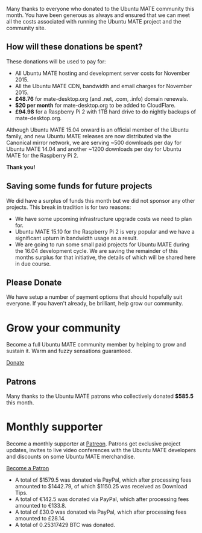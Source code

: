 <!--
.. title: Ubuntu MATE November 2015 supporters
.. slug: ubuntu-mate-november-2015-supporters
.. date: 2015-12-31 09:14:42 UTC
.. tags: Ubuntu,MATE,community,donate
.. link:
.. description: Community members who supported Ubuntu MATE this month.
.. type: text
.. author: Martin Wimpress
-->

Many thanks to everyone who donated to the Ubuntu MATE community this
month. You have been generous as always and ensured that we can meet
all the costs associated with running the Ubuntu MATE project and the
community site.

## How will these donations be spent?

These donations will be used to pay for:

  * All Ubuntu MATE hosting and development server costs for November 2015.
  * All the Ubuntu MATE CDN, bandwidth and email charges for November 2015.
  * **&pound;48.76** for mate-desktop.org (and .net, .com, .info) domain renewals.
  * **$20 per month** for mate-desktop.org to be added to CloudFlare.
  * **&pound;94.98** for a Raspberry Pi 2 with 1TB hard drive to do nightly backups of mate-desktop.org.

Although Ubuntu MATE 15.04 onward is an official member of the Ubuntu family,
and new Ubuntu MATE releases are now distributed via the Canonical mirror
network, we are serving ~500 downloads per day for Ubuntu MATE 14.04 and
another ~1200 downloads per day for Ubuntu MATE for the Raspberry Pi 2.

**Thank you!**

## Saving some funds for future projects

We did have a surplus of funds this month but we did not sponsor any other
projects. This break in tradition is for two reasons:

  * We have some upcoming infrastructure upgrade costs we need to plan for.
  * Ubuntu MATE 15.10 for the Raspberry Pi 2 is very popular and we have
  a significant upturn in bandwidth usage as a result.
  * We are going to run some small paid projects for Ubuntu MATE during
  the 16.04 development cycle. We are saving the remainder of this months
  surplus for that initiative, the details of which will be shared here
  in due course.

## Please Donate

We have setup a number of payment options that should hopefully suit everyone.
If you haven't already, be brilliant, help grow our community.

<div class="bs-component">
    <div class="jumbotron">
        <h1>Grow your community</h1>
        <p>Become a full Ubuntu MATE community member by helping to grow and
        sustain it. Warm and fuzzy sensations guaranteed.</p>
        <a href="/donate/" class="btn btn-primary btn-lg">Donate</a>
        </p>
    </div>
</div>

## Patrons

Many thanks to the Ubuntu MATE patrons who collectively donated **$585.5** this month.

<div class="bs-component">
    <div class="jumbotron">
        <h1>Monthly supporter</h1>
        <p>Become a monthly supporter at <a href="http://www.patreon.com/ubuntu_mate">Patreon</a>.
        Patrons get exclusive project updates, invites to live video conferences with the Ubuntu
        MATE developers and discounts on some Ubuntu MATE merchandise.</p>
        <a href="http://www.patreon.com/ubuntu_mate" class="btn btn-primary btn-lg">Become a Patron</a>
        </p>
    </div>
</div>

  * A total of $1579.5 was donated via PayPal, which after processing fees amounted to $1442.79, of which $1150.25 was received as Download Tips.
  * A total of &euro;142.5 was donated via PayPal, which after processing fees amounted to &euro;133.8.
  * A total of &pound;30.0 was donated via PayPal, which after processing fees amounted to &pound;28.14.
  * A total of 0.25317429 BTC was donated.